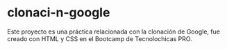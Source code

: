 # clonaci-n-google
Este proyecto es una práctica relacionada con la clonación de Google, fue creado con HTML y CSS en el Bootcamp de Tecnolochicas PRO.
